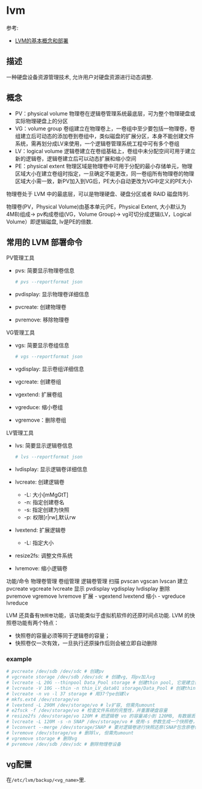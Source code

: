 # lvm
参考:
- [LVM的基本概念和部署](http://xintq.net/2014/07/30/LVM%E7%9A%84%E5%9F%BA%E6%9C%AC%E6%A6%82%E5%BF%B5%E5%92%8C%E9%83%A8%E7%BD%B2/)

## 描述
一种硬盘设备资源管理技术, 允许用户对硬盘资源进行动态调整.

## 概念
- PV：physical volume 物理卷在逻辑卷管理系统最底层，可为整个物理硬盘或实际物理硬盘上的分区
- VG：volume group 卷组建立在物理卷上，一卷组中至少要包括一物理卷，卷组建立后可动态的添加卷到卷组中，类似磁盘的扩展分区，本身不能创建文件系统，需再划分成LV来使用，一个逻辑卷管理系统工程中可有多个卷组
- LV：logical volume 逻辑卷建立在卷组基础上，卷组中未分配空间可用于建立新的逻辑卷，逻辑卷建立后可以动态扩展和缩小空间
- PE：physical extent 物理区域是物理卷中可用于分配的最小存储单元，物理区域大小在建立卷组时指定，一旦确定不能更改，同一卷组所有物理卷的物理区域大小需一致，新PV加入到VG后，PE大小自动更改为VG中定义的PE大小

物理卷处于 LVM 中的最底层，可以是物理硬盘、硬盘分区或者 RAID 磁盘阵列.

物理卷(PV，Physical Volume)由基本单元(PE，Physical Extent, 大小默认为 4MB)组成-> pv构成卷组(VG，Volume Group)-> vg可切分成逻辑(LV，Logical Volume）即逻辑磁盘, lv是PE的倍数.

## 常用的 LVM 部署命令
PV管理工具

- pvs: 简要显示物理卷信息

    ```bash
    # pvs --reportformat json
    ```
- pvdisplay: 显示物理卷详细信息
- pvcreate: 创建物理卷
- pvremove: 移除物理卷

VG管理工具

- vgs: 简要显示卷组信息


    ```bash
    # vgs --reportformat json
    ```
- vgdisplay: 显示卷组详细信息
- vgcreate: 创建卷组
- vgextend: 扩展卷组
- vgreduce: 缩小卷组
- vgremove：删除卷组

LV管理工具

- lvs: 简要显示逻辑卷信息

    ```bash
    # lvs --reportformat json
    ```
- lvdisplay: 显示逻辑卷详细信息
- lvcreate: 创建逻辑卷
        
    - -L: 大小[mMgGtT]
    - -n: 指定创建卷名
    - -s: 指定创建为快照
    - -p: 权限[r|rw],默认rw
- lvextend: 扩展逻辑卷

    - -L: 指定大小
- resize2fs: 调整文件系统
- lvremove: 缩小逻辑卷

功能/命令 物理卷管理 卷组管理 逻辑卷管理
扫描 pvscan vgscan lvscan
建立 pvcreate vgcreate lvcreate
显示 pvdisplay vgdisplay lvdisplay
删除 pvremove vgremove lvremove
扩展 - vgextend lvextend
缩小 - vgreduce lvreduce

LVM 还具备有`快照卷`功能，该功能类似于虚拟机软件的还原时间点功能. LVM 的快照卷功能有两个特点：
- 快照卷的容量必须等同于逻辑卷的容量；
- 快照卷仅一次有效，一旦执行还原操作后则会被立即自动删除

### example
```bash
# pvcreate /dev/sdb /dev/sdc # 创建pv
# vgcreate storage /dev/sdb /dev/sdc # 创建vg, 将pv加入vg
# lvcreate -L 20G --thinpool Data_Pool storage # 创建thin pool, 它是建立在vg上
# lvcreate -V 10G --thin -n thin_LV_data01 storage/Data_Pool # 创建thin volume
# lvcreate -n vo -l 37 storage # 用37个pe创建lv
# mkfs.ext4 /dev/storage/vo
# lvextend -L 290M /dev/storage/vo # lv扩容, 但需先umount
# e2fsck -f /dev/storage/vo # 检查文件系统的完整性，并重置硬盘容量
# resize2fs /dev/storage/vo 120M # 把逻辑卷 vo 的容量减小到 120MB, 有数据丢失风险, 且缩容前必须检查文件系统的完整性
# lvcreate -L 120M -s -n SNAP /dev/storage/vo # 使用-s 参数生成一个快照卷，使用-L 参数指定切割的大小, SNAP为快照卷名称
# lvconvert --merge /dev/storage/SNAP # 要对逻辑卷进行快照还原(SNAP包含原卷信息, 因此不用指定原卷), 需先umount原卷.
# lvremove /dev/storage/vo # 删除lv, 但需先umount
# vgremove storage # 删除vg
# pvremove /dev/sdb /dev/sdc # 删除物理卷设备 
```

## vg配置
在`/etc/lvm/backup/<vg_name>`里.